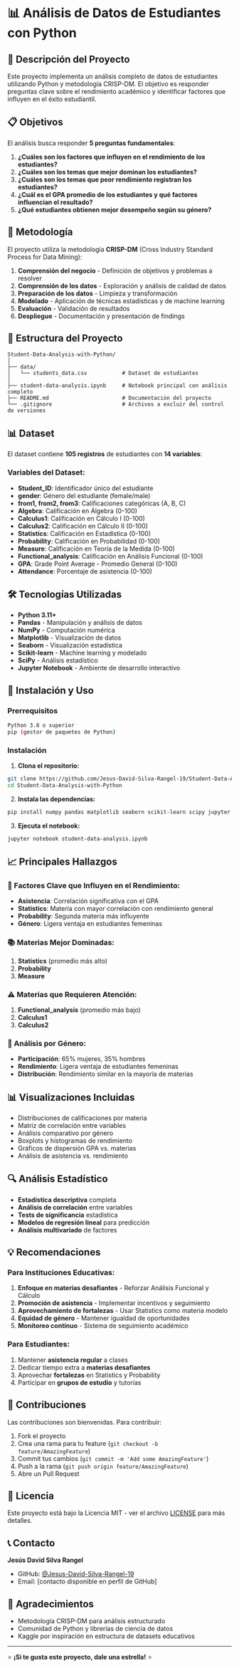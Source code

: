 # 📊 Análisis de Datos de Estudiantes con Python

## 🎯 Descripción del Proyecto

Este proyecto implementa un análisis completo de datos de estudiantes utilizando Python y metodología CRISP-DM. El objetivo es responder preguntas clave sobre el rendimiento académico y identificar factores que influyen en el éxito estudiantil.

## 📋 Objetivos

El análisis busca responder **5 preguntas fundamentales**:

1. **¿Cuáles son los factores que influyen en el rendimiento de los estudiantes?**
2. **¿Cuáles son los temas que mejor dominan los estudiantes?**
3. **¿Cuáles son los temas que peor rendimiento registran los estudiantes?**
4. **¿Cuál es el GPA promedio de los estudiantes y qué factores influencian el resultado?**
5. **¿Qué estudiantes obtienen mejor desempeño según su género?**

## 🔬 Metodología

El proyecto utiliza la metodología **CRISP-DM** (Cross Industry Standard Process for Data Mining):

1. **Comprensión del negocio** - Definición de objetivos y problemas a resolver
2. **Comprensión de los datos** - Exploración y análisis de calidad de datos
3. **Preparación de los datos** - Limpieza y transformación
4. **Modelado** - Aplicación de técnicas estadísticas y de machine learning
5. **Evaluación** - Validación de resultados
6. **Despliegue** - Documentación y presentación de findings

## 📁 Estructura del Proyecto

```
Student-Data-Analysis-with-Python/
│
├── data/
│   └── students_data.csv           # Dataset de estudiantes
│
├── student-data-analysis.ipynb     # Notebook principal con análisis completo
├── README.md                       # Documentación del proyecto
└── .gitignore                      # Archivos a excluir del control de versiones
```

## 📊 Dataset

El dataset contiene **105 registros** de estudiantes con **14 variables**:

### Variables del Dataset:
- **Student_ID**: Identificador único del estudiante
- **gender**: Género del estudiante (female/male)
- **from1, from2, from3**: Calificaciones categóricas (A, B, C)
- **Algebra**: Calificación en Álgebra (0-100)
- **Calculus1**: Calificación en Cálculo I (0-100)
- **Calculus2**: Calificación en Cálculo II (0-100)
- **Statistics**: Calificación en Estadística (0-100)
- **Probability**: Calificación en Probabilidad (0-100)
- **Measure**: Calificación en Teoría de la Medida (0-100)
- **Functional_analysis**: Calificación en Análisis Funcional (0-100)
- **GPA**: Grade Point Average - Promedio General (0-100)
- **Attendance**: Porcentaje de asistencia (0-100)

## 🛠️ Tecnologías Utilizadas

- **Python 3.11+**
- **Pandas** - Manipulación y análisis de datos
- **NumPy** - Computación numérica
- **Matplotlib** - Visualización de datos
- **Seaborn** - Visualización estadística
- **Scikit-learn** - Machine learning y modelado
- **SciPy** - Análisis estadístico
- **Jupyter Notebook** - Ambiente de desarrollo interactivo

## 🚀 Instalación y Uso

### Prerrequisitos
```bash
Python 3.8 o superior
pip (gestor de paquetes de Python)
```

### Instalación
1. **Clona el repositorio:**
```bash
git clone https://github.com/Jesus-David-Silva-Rangel-19/Student-Data-Analysis-with-Python.git
cd Student-Data-Analysis-with-Python
```

2. **Instala las dependencias:**
```bash
pip install numpy pandas matplotlib seaborn scikit-learn scipy jupyter
```

3. **Ejecuta el notebook:**
```bash
jupyter notebook student-data-analysis.ipynb
```

## 📈 Principales Hallazgos

### 🎯 Factores Clave que Influyen en el Rendimiento:
- **Asistencia**: Correlación significativa con el GPA
- **Statistics**: Materia con mayor correlación con rendimiento general
- **Probability**: Segunda materia más influyente
- **Género**: Ligera ventaja en estudiantes femeninas

### 📚 Materias Mejor Dominadas:
1. **Statistics** (promedio más alto)
2. **Probability** 
3. **Measure**

### ⚠️ Materias que Requieren Atención:
1. **Functional_analysis** (promedio más bajo)
2. **Calculus1**
3. **Calculus2**

### 👥 Análisis por Género:
- **Participación**: 65% mujeres, 35% hombres
- **Rendimiento**: Ligera ventaja de estudiantes femeninas
- **Distribución**: Rendimiento similar en la mayoría de materias

## 📊 Visualizaciones Incluidas

- Distribuciones de calificaciones por materia
- Matriz de correlación entre variables
- Análisis comparativo por género
- Boxplots y histogramas de rendimiento
- Gráficos de dispersión GPA vs. materias
- Análisis de asistencia vs. rendimiento

## 🔍 Análisis Estadístico

- **Estadística descriptiva** completa
- **Análisis de correlación** entre variables
- **Tests de significancia** estadística
- **Modelos de regresión lineal** para predicción
- **Análisis multivariado** de factores

## 💡 Recomendaciones

### Para Instituciones Educativas:
1. **Enfoque en materias desafiantes** - Reforzar Análisis Funcional y Cálculo
2. **Promoción de asistencia** - Implementar incentivos y seguimiento
3. **Aprovechamiento de fortalezas** - Usar Statistics como materia modelo
4. **Equidad de género** - Mantener igualdad de oportunidades
5. **Monitoreo continuo** - Sistema de seguimiento académico

### Para Estudiantes:
1. Mantener **asistencia regular** a clases
2. Dedicar tiempo extra a **materias desafiantes**
3. Aprovechar **fortalezas** en Statistics y Probability
4. Participar en **grupos de estudio** y tutorías

## 🤝 Contribuciones

Las contribuciones son bienvenidas. Para contribuir:

1. Fork el proyecto
2. Crea una rama para tu feature (`git checkout -b feature/AmazingFeature`)
3. Commit tus cambios (`git commit -m 'Add some AmazingFeature'`)
4. Push a la rama (`git push origin feature/AmazingFeature`)
5. Abre un Pull Request

## 📄 Licencia

Este proyecto está bajo la Licencia MIT - ver el archivo [LICENSE](LICENSE) para más detalles.

## 📞 Contacto

**Jesús David Silva Rangel**
- GitHub: [@Jesus-David-Silva-Rangel-19](https://github.com/Jesus-David-Silva-Rangel-19)
- Email: [contacto disponible en perfil de GitHub]

## 🙏 Agradecimientos

- Metodología CRISP-DM para análisis estructurado
- Comunidad de Python y librerías de ciencia de datos
- Kaggle por inspiración en estructura de datasets educativos

---

⭐ **¡Si te gusta este proyecto, dale una estrella!** ⭐
